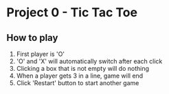 #  Project 0 - Tic Tac Toe

## How to play
1. First player is 'O'
2. 'O' and 'X' will automatically switch after each click
3. Clicking a box that is not empty will do nothing
4. When a player gets 3 in a line, game will end
5. Click 'Restart' button to start another game